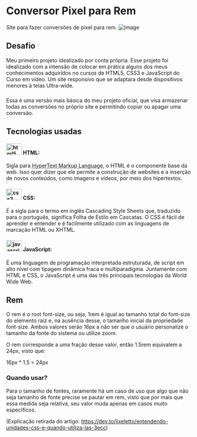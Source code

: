 # Conversor Pixel para Rem
 Site para fazer conversões de pixel para rem.
 ![image](https://user-images.githubusercontent.com/110845341/186703047-46a17e8d-43b5-4ca3-a05d-e45c8a59c109.png)
## Desafio
 Meu primeiro projeto idealizado por conta própria. Esse projeto foi idealizado com a intensão de colocar em prática alguns dos meus conhecimentos adquiridos no cursos de HTML5, CSS3 e JavaScript do Curso em vídeo. Um site responsívo que se adaptara desde dispositivos menores à telas Ultra-wide.
###
Essa é uma versão mais básica do meu projeto oficial, que visa armazenar todas as conversões no próprio site e permitindo copiar ou apagar uma conversão.
## Tecnologias usadas

#### <img src="https://cdn.jsdelivr.net/gh/devicons/devicon/icons/html5/html5-original.svg" height="30" width="42" alt="html5 logo"/> HTML:
Sigla para <abbr title="Linguagem de Marcação de Hipertexto"> HyperText Markup Language</abbr>, o HTML é o componente base da web. Isso quer dizer que ele permite a construção de websites e a inserção de novos conteúdos, como imagens e vídeos, por meio dos hipertextos.

#### <img src="https://cdn.jsdelivr.net/gh/devicons/devicon/icons/css3/css3-original.svg" height="30" width="42" alt="css3 logo"/> CSS:
É a sigla para o termo em inglês Cascading Style Sheets que, traduzido para o português, significa Folha de Estilo em Cascatas. O CSS é fácil de aprender e entender e é facilmente utilizado com as linguagens de marcação HTML ou XHTML. 

####   <img src="https://cdn.jsdelivr.net/gh/devicons/devicon/icons/javascript/javascript-original.svg" height="30" width="42" alt="javascript logo"/> JavaScript:
É uma linguagem de programação interpretada estruturada, de script em alto nível com tipagem dinâmica fraca e multiparadigma. Juntamente com HTML e CSS, o JavaScript é uma das três principais tecnologias da World Wide Web.

## Rem
O rem é o root font-size, ou seja, 1rem é igual ao tamanho total do font-size do elemento raiz e, na ausência desse, o tamanho inicial da propriedade font-size. Ambos valores serão 16px a não ser que o usuário personalize o tamanho da fonte do sistema ou utilize zoom.

O rem corresponde a uma fração desse valor, então 1.5rem equivalem a 24px, visto que:

16px * 1.5 = 24px

### Quando usar?
Para o tamanho de fontes, raramente há um caso de uso que algo que não seja tamanho de fonte precise se pautar em rem, visto que por mais que essa medida seja relativa, seu valor muda apenas em casos muito específicos.

(Explicação retirada do artigo: https://dev.to/lixeletto/entendendo-unidades-css-e-quando-utiliza-las-3ecc)


